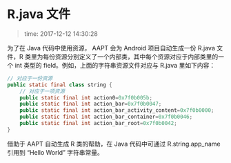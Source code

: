# R.java 文件
>time: 2017-12-12 14:30:28

为了在 Java 代码中使用资源， AAPT 会为 Android 项目自动生成一份 R.java 文件，R 类里为每份资源分别定义了一个内部类，其中每个资源对应于内部类里的一个 int 类型的 field。例如，上面的字符串资源文件对应与 R.java 里如下内容：
```java
// 对应于一份资源
public static final class string {
    // 对应于一项资源
    public static final int action0=0x7f0b005b;
    public static final int action_bar=0x7f0b0047;
    public static final int action_bar_activity_content=0x7f0b0000;
    public static final int action_bar_container=0x7f0b0046;
    public static final int action_bar_root=0x7f0b0042;
}
```
借助于 AAPT 自动生成 R 类的帮助，在 Java 代码中可通过 R.string.app_name 引用到 “Hello World” 字符串常量。